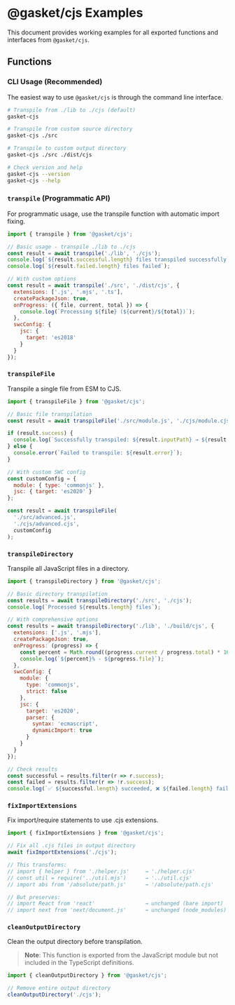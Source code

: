 # @gasket/cjs Examples

This document provides working examples for all exported functions and interfaces from `@gasket/cjs`.

## Functions

### CLI Usage (Recommended)

The easiest way to use `@gasket/cjs` is through the command line interface.

```bash
# Transpile from ./lib to ./cjs (default)
gasket-cjs

# Transpile from custom source directory
gasket-cjs ./src

# Transpile to custom output directory
gasket-cjs ./src ./dist/cjs

# Check version and help
gasket-cjs --version
gasket-cjs --help
```

### `transpile` (Programmatic API)

For programmatic usage, use the transpile function with automatic import fixing.

```javascript
import { transpile } from '@gasket/cjs';

// Basic usage - transpile ./lib to ./cjs
const result = await transpile('./lib', './cjs');
console.log(`${result.successful.length} files transpiled successfully`);
console.log(`${result.failed.length} files failed`);

// With custom options
const result = await transpile('./src', './dist/cjs', {
  extensions: ['.js', '.mjs', '.ts'],
  createPackageJson: true,
  onProgress: ({ file, current, total }) => {
    console.log(`Processing ${file} (${current}/${total})`);
  },
  swcConfig: {
    jsc: {
      target: 'es2018'
    }
  }
});
```

### `transpileFile`

Transpile a single file from ESM to CJS.

```javascript
import { transpileFile } from '@gasket/cjs';

// Basic file transpilation
const result = await transpileFile('./src/module.js', './cjs/module.cjs');

if (result.success) {
  console.log(`Successfully transpiled: ${result.inputPath} → ${result.outputPath}`);
} else {
  console.error(`Failed to transpile: ${result.error}`);
}

// With custom SWC config
const customConfig = {
  module: { type: 'commonjs' },
  jsc: { target: 'es2020' }
};

const result = await transpileFile(
  './src/advanced.js',
  './cjs/advanced.cjs',
  customConfig
);
```

### `transpileDirectory`

Transpile all JavaScript files in a directory.

```javascript
import { transpileDirectory } from '@gasket/cjs';

// Basic directory transpilation
const results = await transpileDirectory('./src', './cjs');
console.log(`Processed ${results.length} files`);

// With comprehensive options
const results = await transpileDirectory('./lib', './build/cjs', {
  extensions: ['.js', '.mjs'],
  createPackageJson: true,
  onProgress: (progress) => {
    const percent = Math.round((progress.current / progress.total) * 100);
    console.log(`${percent}% - ${progress.file}`);
  },
  swcConfig: {
    module: {
      type: 'commonjs',
      strict: false
    },
    jsc: {
      target: 'es2020',
      parser: {
        syntax: 'ecmascript',
        dynamicImport: true
      }
    }
  }
});

// Check results
const successful = results.filter(r => r.success);
const failed = results.filter(r => !r.success);
console.log(`✅ ${successful.length} succeeded, ❌ ${failed.length} failed`);
```

### `fixImportExtensions`

Fix import/require statements to use .cjs extensions.

```javascript
import { fixImportExtensions } from '@gasket/cjs';

// Fix all .cjs files in output directory
await fixImportExtensions('./cjs');

// This transforms:
// import { helper } from './helper.js'     → './helper.cjs'
// const util = require('../util.mjs')      → '../util.cjs'
// import abs from '/absolute/path.js'      → '/absolute/path.cjs'

// But preserves:
// import React from 'react'                → unchanged (bare import)
// import next from 'next/document.js'      → unchanged (node_modules)
```

### `cleanOutputDirectory`

Clean the output directory before transpilation.

> **Note**: This function is exported from the JavaScript module but not included in the TypeScript definitions.
```javascript
import { cleanOutputDirectory } from '@gasket/cjs';

// Remove entire output directory
cleanOutputDirectory('./cjs');
```
